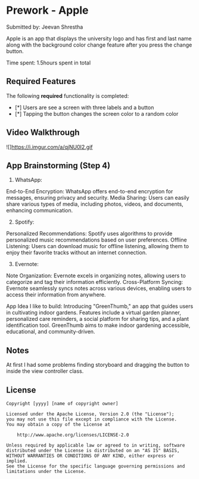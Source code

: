 # Prework - Apple

Submitted by: Jeevan Shrestha

Apple is an app that displays the university logo and has first and last name along with the background color change feature after you press the change button.

Time spent: 1.5hours spent in total

## Required Features

The following **required** functionality is completed:

- [*] Users are see a screen with three labels and a button
- [*] Tapping the button changes the screen color to a random color
 
## Video Walkthrough

![]https://i.imgur.com/a/qjNU0I2.gif

## App Brainstorming (Step 4)

1. WhatsApp:

End-to-End Encryption: WhatsApp offers end-to-end encryption for messages, ensuring privacy and security.
Media Sharing: Users can easily share various types of media, including photos, videos, and documents, enhancing communication.

2. Spotify:

Personalized Recommendations: Spotify uses algorithms to provide personalized music recommendations based on user preferences.
Offline Listening: Users can download music for offline listening, allowing them to enjoy their favorite tracks without an internet connection.

3. Evernote:

Note Organization: Evernote excels in organizing notes, allowing users to categorize and tag their information efficiently.
Cross-Platform Syncing: Evernote seamlessly syncs notes across various devices, enabling users to access their information from anywhere.


App Idea I like to build: Introducing "GreenThumb," an app that guides users in cultivating indoor gardens. Features include a virtual garden planner, personalized care reminders, a social platform for sharing tips, and a plant identification tool. GreenThumb aims to make indoor gardening accessible, educational, and community-driven.
## Notes

At first I had some problems finding storyboard and dragging the button to inside the view controller class. 

## License

    Copyright [yyyy] [name of copyright owner]

    Licensed under the Apache License, Version 2.0 (the "License");
    you may not use this file except in compliance with the License.
    You may obtain a copy of the License at

        http://www.apache.org/licenses/LICENSE-2.0

    Unless required by applicable law or agreed to in writing, software
    distributed under the License is distributed on an "AS IS" BASIS,
    WITHOUT WARRANTIES OR CONDITIONS OF ANY KIND, either express or implied.
    See the License for the specific language governing permissions and
    limitations under the License.
